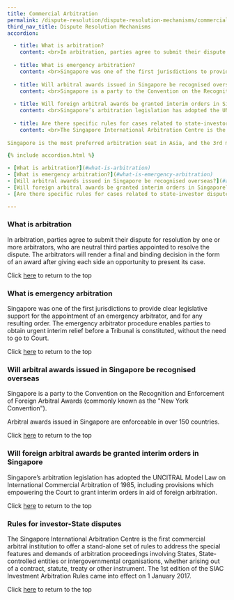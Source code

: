 ```yaml
---
title: Commercial Arbitration
permalink: /dispute-resolution/dispute-resolution-mechanisms/commercial-arbitration/
third_nav_title: Dispute Resolution Mechanisms 
accordion:

  - title: What is arbitration?
    content: <br>In arbitration, parties agree to submit their dispute for resolution by one or more arbitrators, who are neutral third parties appointed to resolve the dispute. The arbitrators will render a final and binding decision in the form of an award after giving each side an opportunity to present its case.
  
  - title: What is emergency arbitration?
    content: <br>Singapore was one of the first jurisdictions to provide clear legislative support for the appointment of an emergency arbitrator, and for any resulting order. The emergency arbitrator procedure enables parties to obtain urgent interim relief before a Tribunal is constituted, without the need to go to Court.
    
  - title: Will arbitral awards issued in Singapore be recognised overseas?
    content: <br>Singapore is a party to the Convention on the Recognition and Enforcement of Foreign Arbitral Awards (commonly known as the "New York Convention"). <br><br> Arbitral awards issued in Singapore are enforceable in over 150 countries.
    
  - title: Will foreign arbitral awards be granted interim orders in Singapore?
    content: <br>Singapore’s arbitration legislation has adopted the UNCITRAL Model Law on International Commercial Arbitration of 1985, including provisions which empowering the Court to grant interim orders in aid of foreign arbitration.
    
  - title: Are there specific rules for cases related to state-investor disputes?
    content: <br>The Singapore International Arbitration Centre is the first commercial arbitral institution to offer a stand-alone set of rules to address the special features and demands of arbitration proceedings involving States, State-controlled entities or intergovernmental organisations, whether arising out of a contract, statute, treaty or other instrument. The 1st edition of the SIAC Investment Arbitration Rules came into effect on 1 January 2017.
    
Singapore is the most preferred arbitration seat in Asia, and the 3rd most preferred arbitration seat globally after London and Paris, based on the Queen Mary University of London (QMUL) International Arbitration Survey in 2018.

{% include accordion.html %}  

- [What is arbitration?](#what-is-arbitration)
- [What is emergency arbitration?](#what-is-emergency-arbitration)
- [Will arbitral awards issued in Singapore be recognised overseas?](#arbitration-recognition)
- [Will foreign arbitral awards be granted interim orders in Singapore?](#arbitration-interim-measures)
- [Are there specific rules for cases related to state-investor disputes?](#rule-state-investor-disputes)

---
```



### <a name="what-is-arbitration"></a> What is arbitration

In arbitration, parties agree to submit their dispute for resolution by one or more arbitrators, who are neutral third parties appointed to resolve the dispute. The arbitrators will render a final and binding decision in the form of an award after giving each side an opportunity to present its case.


Click [here](*TOP) to return to the top


### <a name="what-is-emergency-arbitration"></a> What is emergency arbitration

Singapore was one of the first jurisdictions to provide clear legislative support for the appointment of an emergency arbitrator, and for any resulting order. The emergency arbitrator procedure enables parties to obtain urgent interim relief before a Tribunal is constituted, without the need to go to Court.


Click [here](*TOP) to return to the top


### <a name="arbitration-recognition"></a> Will arbitral awards issued in Singapore be recognised overseas

Singapore is a party to the Convention on the Recognition and Enforcement of Foreign Arbitral Awards (commonly known as the "New York Convention").

Arbitral awards issued in Singapore are enforceable in over 150 countries.


Click [here](*TOP) to return to the top


### <a name="arbitration-interim-measures"></a> Will foreign arbitral awards be granted interim orders in Singapore

Singapore’s arbitration legislation has adopted the UNCITRAL Model Law on International Commercial Arbitration of 1985, including provisions which empowering the Court to grant interim orders in aid of foreign arbitration.


Click [here](*TOP) to return to the top


### <a name="rule-state-investor-disputes"></a> Rules for investor-State disputes

The Singapore International Arbitration Centre is the first commercial arbitral institution to offer a stand-alone set of rules to address the special features and demands of arbitration proceedings involving States, State-controlled entities or intergovernmental organisations, whether arising out of a contract, statute, treaty or other instrument. The 1st edition of the SIAC Investment Arbitration Rules came into effect on 1 January 2017.


Click [here](*TOP) to return to the top
